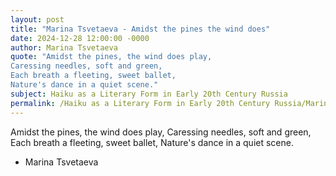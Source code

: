 ```yaml
---
layout: post
title: "Marina Tsvetaeva - Amidst the pines the wind does"
date: 2024-12-28 12:00:00 -0000
author: Marina Tsvetaeva
quote: "Amidst the pines, the wind does play,
Caressing needles, soft and green,
Each breath a fleeting, sweet ballet,
Nature's dance in a quiet scene."
subject: Haiku as a Literary Form in Early 20th Century Russia
permalink: /Haiku as a Literary Form in Early 20th Century Russia/Marina Tsvetaeva/Marina Tsvetaeva - Amidst the pines the wind does
---
```


Amidst the pines, the wind does play,
Caressing needles, soft and green,
Each breath a fleeting, sweet ballet,
Nature's dance in a quiet scene.

- Marina Tsvetaeva
